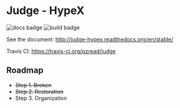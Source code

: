 Judge - HypeX
============

![docs badge](https://readthedocs.org/projects/pip/badge/?version=stable)
![build badge](https://travis-ci.org/pzread/judge.svg?branch=release)

See the document: http://judge-hypex.readthedocs.org/en/stable/

Travis CI: https://travis-ci.org/pzread/judge

Roadmap
-------

+ ~~Step 1. Broken~~
+ ~~Step 2. Restoration~~
+ Step 3. Organization
